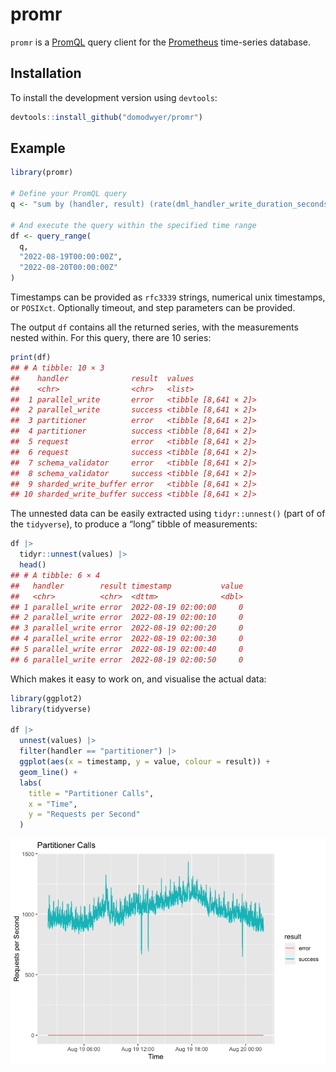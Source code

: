 
<!-- README.md is generated from README.Rmd. Please edit that file -->

# promr

`promr` is a
[PromQL](https://prometheus.io/docs/prometheus/latest/querying/basics/)
query client for the [Prometheus](https://prometheus.io/) time-series
database.

## Installation

To install the development version using `devtools`:

``` r
devtools::install_github("domodwyer/promr")
```

## Example

``` r
library(promr)

# Define your PromQL query
q <- "sum by (handler, result) (rate(dml_handler_write_duration_seconds_count{}[1m]))"

# And execute the query within the specified time range
df <- query_range(
  q,
  "2022-08-19T00:00:00Z",
  "2022-08-20T00:00:00Z"
)
```

Timestamps can be provided as `rfc3339` strings, numerical unix
timestamps, or `POSIXct`. Optionally timeout, and step parameters can be
provided.

The output `df` contains all the returned series, with the measurements
nested within. For this query, there are 10 series:

``` r
print(df)
## # A tibble: 10 × 3
##    handler              result  values              
##    <chr>                <chr>   <list>              
##  1 parallel_write       error   <tibble [8,641 × 2]>
##  2 parallel_write       success <tibble [8,641 × 2]>
##  3 partitioner          error   <tibble [8,641 × 2]>
##  4 partitioner          success <tibble [8,641 × 2]>
##  5 request              error   <tibble [8,641 × 2]>
##  6 request              success <tibble [8,641 × 2]>
##  7 schema_validator     error   <tibble [8,641 × 2]>
##  8 schema_validator     success <tibble [8,641 × 2]>
##  9 sharded_write_buffer error   <tibble [8,641 × 2]>
## 10 sharded_write_buffer success <tibble [8,641 × 2]>
```

The unnested data can be easily extracted using `tidyr::unnest()` (part
of of the `tidyverse`), to produce a “long” tibble of measurements:

``` r
df |>
  tidyr::unnest(values) |>
  head()
## # A tibble: 6 × 4
##   handler        result timestamp           value
##   <chr>          <chr>  <dttm>              <dbl>
## 1 parallel_write error  2022-08-19 02:00:00     0
## 2 parallel_write error  2022-08-19 02:00:10     0
## 3 parallel_write error  2022-08-19 02:00:20     0
## 4 parallel_write error  2022-08-19 02:00:30     0
## 5 parallel_write error  2022-08-19 02:00:40     0
## 6 parallel_write error  2022-08-19 02:00:50     0
```

Which makes it easy to work on, and visualise the actual data:

``` r
library(ggplot2)
library(tidyverse)

df |>
  unnest(values) |>
  filter(handler == "partitioner") |>
  ggplot(aes(x = timestamp, y = value, colour = result)) +
  geom_line() +
  labs(
    title = "Partitioner Calls",
    x = "Time",
    y = "Requests per Second"
  )
```

<img src="man/figures/README-plot-1.png" style="display: block; margin: auto;" />
